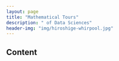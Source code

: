```yaml
---
layout: page
title: "Mathematical Tours"
description: " of Data Sciences"
header-img: "img/hiroshige-whirpool.jpg"
---
```


Content
-----

